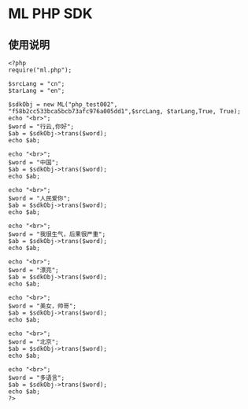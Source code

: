 ML PHP SDK
=============

使用说明
--------

	<?php
	require("ml.php");
	
	$srcLang = "cn";
	$tarLang = "en";
	
	$sdkObj = new ML("php_test002", "f58b2cc533bca5bcb73afc976a005dd1",$srcLang, $tarLang,True, True);
	echo "<br>";
	$word = "行云,你好";
	$ab = $sdkObj->trans($word);
	echo $ab;
	
	echo "<br>";
	$word = "中国";
	$ab = $sdkObj->trans($word);
	echo $ab;
	
	echo "<br>";
	$word = "人民爱你";
	$ab = $sdkObj->trans($word);
	echo $ab;
	
	echo "<br>";
	$word = "我很生气，后果很严重";
	$ab = $sdkObj->trans($word);
	echo $ab;
	
	echo "<br>";
	$word = "漂亮";
	$ab = $sdkObj->trans($word);
	echo $ab;
	
	echo "<br>";
	$word = "美女，帅哥";
	$ab = $sdkObj->trans($word);
	echo $ab;
	
	echo "<br>";
	$word = "北京";
	$ab = $sdkObj->trans($word);
	echo $ab;
	
	echo "<br>";
	$word = "多语言";
	$ab = $sdkObj->trans($word);
	echo $ab;
	?>

